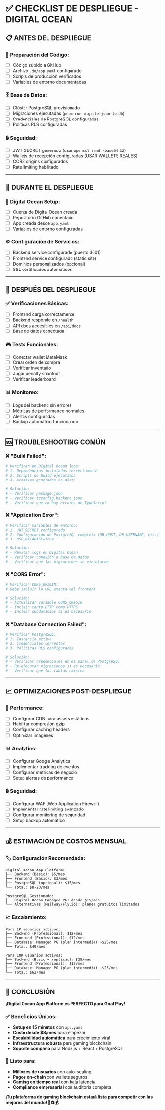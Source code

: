 # ✅ CHECKLIST DE DESPLIEGUE - DIGITAL OCEAN

## 📋 **ANTES DEL DESPLIEGUE**

### **🔧 Preparación del Código:**
- [ ] Código subido a GitHub
- [ ] Archivo `.do/app.yaml` configurado
- [ ] Scripts de producción verificados
- [ ] Variables de entorno documentadas

### **🗄️ Base de Datos:**
- [ ] Clúster PostgreSQL provisionado
- [ ] Migraciones ejecutadas (`pnpm run migrate:json-to-db`)
- [ ] Credenciales de PostgreSQL configuradas
- [ ] Políticas RLS configuradas

### **🔒 Seguridad:**
- [ ] JWT_SECRET generado (usar `openssl rand -base64 32`)
- [ ] Wallets de recepción configuradas (USAR WALLETS REALES)
- [ ] CORS origins configurados
- [ ] Rate limiting habilitado

---

## 🌊 **DURANTE EL DESPLIEGUE**

### **🚀 Digital Ocean Setup:**
- [ ] Cuenta de Digital Ocean creada
- [ ] Repositorio GitHub conectado
- [ ] App creada desde `app.yaml`
- [ ] Variables de entorno configuradas

### **⚙️ Configuración de Servicios:**
- [ ] Backend service configurado (puerto 3001)
- [ ] Frontend service configurado (static site)
- [ ] Dominios personalizados (opcional)
- [ ] SSL certificados automáticos

---

## 🧪 **DESPUÉS DEL DESPLIEGUE**

### **✅ Verificaciones Básicas:**
- [ ] Frontend carga correctamente
- [ ] Backend responde en `/health`
- [ ] API docs accesibles en `/api/docs`
- [ ] Base de datos conectada

### **🎮 Tests Funcionales:**
- [ ] Conectar wallet MetaMask
- [ ] Crear orden de compra
- [ ] Verificar inventario
- [ ] Jugar penalty shootout
- [ ] Verificar leaderboard

### **📊 Monitoreo:**
- [ ] Logs del backend sin errores
- [ ] Métricas de performance normales
- [ ] Alertas configuradas
- [ ] Backup automático funcionando

---

## 🆘 **TROUBLESHOOTING COMÚN**

### **❌ "Build Failed":**
```bash
# Verificar en Digital Ocean logs:
# 1. Dependencias instaladas correctamente
# 2. Scripts de build ejecutados
# 3. Archivos generados en dist/

# Solución:
# - Verificar package.json
# - Verificar tsconfig.backend.json
# - Verificar que no hay errores de TypeScript
```

### **❌ "Application Error":**
```bash
# Verificar variables de entorno:
# 1. JWT_SECRET configurado
# 2. Configuración de PostgreSQL completa (DB_HOST, DB_USERNAME, etc.)
# 3. USE_DATABASE=true

# Solución:
# - Revisar logs en Digital Ocean
# - Verificar conexión a base de datos
# - Verificar que las migraciones se ejecutaron
```

### **❌ "CORS Error":**
```bash
# Verificar CORS_ORIGIN:
# Debe incluir la URL exacta del frontend

# Solución:
# - Actualizar variable CORS_ORIGIN
# - Incluir tanto HTTP como HTTPS
# - Incluir subdominios si es necesario
```

### **❌ "Database Connection Failed":**
```bash
# Verificar PostgreSQL:
# 1. Instancia activa
# 2. Credenciales correctas
# 3. Políticas RLS configuradas

# Solución:
# - Verificar credenciales en el panel de PostgreSQL
# - Re-ejecutar migraciones si es necesario
# - Verificar que las tablas existen
```

---

## 📈 **OPTIMIZACIONES POST-DESPLIEGUE**

### **🚀 Performance:**
- [ ] Configurar CDN para assets estáticos
- [ ] Habilitar compresión gzip
- [ ] Configurar caching headers
- [ ] Optimizar imágenes

### **📊 Analytics:**
- [ ] Configurar Google Analytics
- [ ] Implementar tracking de eventos
- [ ] Configurar métricas de negocio
- [ ] Setup alertas de performance

### **🔒 Seguridad:**
- [ ] Configurar WAF (Web Application Firewall)
- [ ] Implementar rate limiting avanzado
- [ ] Configurar monitoring de seguridad
- [ ] Setup backup automático

---

## 💰 **ESTIMACIÓN DE COSTOS MENSUAL**

### **🏷️ Configuración Recomendada:**
```
Digital Ocean App Platform:
├── Backend (Basic): $5/mes
├── Frontend (Basic): $3/mes
├── PostgreSQL (opcional): $15/mes
└── Total: $8-23/mes

PostgreSQL Gestionado:
├── Digital Ocean Managed PG: desde $15/mes
└── Alternativas (Railway/Fly.io): planes gratuitos limitados
```

### **📈 Escalamiento:**
```
Para 1K usuarios activos:
├── Backend (Professional): $12/mes
├── Frontend (Professional): $12/mes
├── Database: Managed PG (plan intermedio) ~$25/mes
└── Total: $49/mes

Para 10K usuarios activos:
├── Backend (Basic + replicas): $25/mes
├── Frontend (Professional): $12/mes
├── Database: Managed PG (plan intermedio) ~$25/mes
└── Total: $62/mes
```

---

## 🎯 **CONCLUSIÓN**

**¡Digital Ocean App Platform es PERFECTO para Goal Play!**

### **✅ Beneficios Únicos:**
- **Setup en 15 minutos** con `app.yaml`
- **Costo desde $8/mes** para empezar
- **Escalabilidad automática** para crecimiento viral
- **Infraestructura robusta** para gaming blockchain
- **Soporte completo** para Node.js + React + PostgreSQL

### **🚀 Listo para:**
- **Millones de usuarios** con auto-scaling
- **Pagos on-chain** con wallets seguros
- **Gaming en tiempo real** con baja latencia
- **Compliance empresarial** con auditoría completa

**¡Tu plataforma de gaming blockchain estará lista para competir con las mejores del mundo! 🚀⚽💰**
